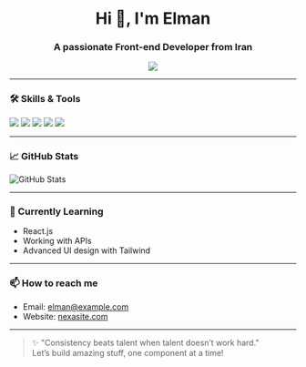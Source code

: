 <h1 align="center">Hi 👋, I'm Elman</h1>
<h3 align="center">A passionate Front-end Developer from Iran</h3>

<p align="center">
  <img src="https://readme-typing-svg.herokuapp.com/?lines=Front-end+Developer;TailwindCSS+Lover;JavaScript+Enthusiast;Always+Learning..." />
</p>

---

### 🛠️ Skills & Tools

<p align="left">
  <img src="https://img.shields.io/badge/HTML5-E34F26?style=flat&logo=html5&logoColor=white" />
  <img src="https://img.shields.io/badge/CSS3-1572B6?style=flat&logo=css3&logoColor=white" />
  <img src="https://img.shields.io/badge/TailwindCSS-06B6D4?style=flat&logo=tailwindcss&logoColor=white" />
  <img src="https://img.shields.io/badge/JavaScript-F7DF1E?style=flat&logo=javascript&logoColor=black" />
  <img src="https://img.shields.io/badge/Responsive%20Design-00C49F?style=flat&logo=css3&logoColor=white" />
</p>

---

### 📈 GitHub Stats

<p align="left">
  <img src="https://github-readme-stats.vercel.app/api?username=elmanhasannejad&show_icons=true&theme=radical" alt="GitHub Stats" />
</p>

---

### 🌱 Currently Learning

- React.js
- Working with APIs
- Advanced UI design with Tailwind

---

### 📫 How to reach me

- Email: elman@example.com
- Website: [nexasite.com](https://nexasite.com)

---

> ✨ "Consistency beats talent when talent doesn’t work hard."  
> Let’s build amazing stuff, one component at a time!

